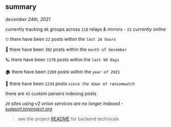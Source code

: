 
## summary
_december 24th, 2021_

currently tracking `86` groups across `118` relays & mirrors - _`51` currently online_

⏲ there have been `22` posts within the `last 24 hours`

🦈 there have been `302` posts within the `month of december`

🪐 there have been `1178` posts within the `last 90 days`

🏚 there have been `2200` posts within the `year of 2021`

🦕 there have been `2234` posts `since the dawn of ransomwatch`

there are `43` custom parsers indexing posts

_`20` sites using v2 onion services are no longer indexed - [support.torproject.org](https://support.torproject.org/onionservices/v2-deprecation/)_

> see the project [README](https://github.com/thetanz/ransomwatch#ransomwatch--) for backend technicals
